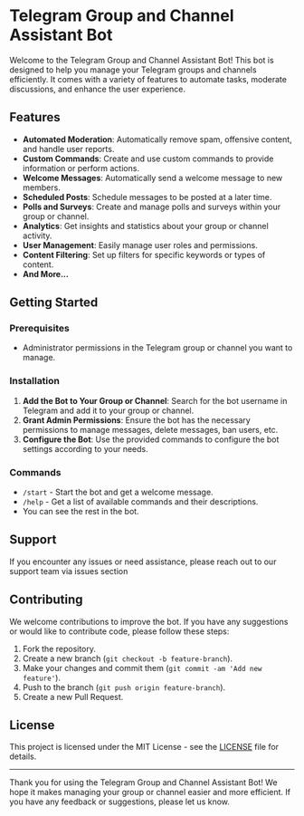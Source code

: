 # Telegram Group and Channel Assistant Bot

Welcome to the Telegram Group and Channel Assistant Bot! This bot is designed to help you manage your Telegram groups and channels efficiently. It comes with a variety of features to automate tasks, moderate discussions, and enhance the user experience.

## Features

- **Automated Moderation**: Automatically remove spam, offensive content, and handle user reports.
- **Custom Commands**: Create and use custom commands to provide information or perform actions.
- **Welcome Messages**: Automatically send a welcome message to new members.
- **Scheduled Posts**: Schedule messages to be posted at a later time.
- **Polls and Surveys**: Create and manage polls and surveys within your group or channel.
- **Analytics**: Get insights and statistics about your group or channel activity.
- **User Management**: Easily manage user roles and permissions.
- **Content Filtering**: Set up filters for specific keywords or types of content.
- **And More...**

## Getting Started

### Prerequisites

- Administrator permissions in the Telegram group or channel you want to manage.

### Installation

1. **Add the Bot to Your Group or Channel**: Search for the bot username in Telegram and add it to your group or channel.
2. **Grant Admin Permissions**: Ensure the bot has the necessary permissions to manage messages, delete messages, ban users, etc.
3. **Configure the Bot**: Use the provided commands to configure the bot settings according to your needs.

### Commands

- `/start` - Start the bot and get a welcome message.
- `/help` - Get a list of available commands and their descriptions.
- You can see the rest in the bot.

## Support

If you encounter any issues or need assistance, please reach out to our support team via issues section

## Contributing

We welcome contributions to improve the bot. If you have any suggestions or would like to contribute code, please follow these steps:

1. Fork the repository.
2. Create a new branch (`git checkout -b feature-branch`).
3. Make your changes and commit them (`git commit -am 'Add new feature'`).
4. Push to the branch (`git push origin feature-branch`).
5. Create a new Pull Request.

## License

This project is licensed under the MIT License - see the [LICENSE](LICENSE) file for details.

---

Thank you for using the Telegram Group and Channel Assistant Bot! We hope it makes managing your group or channel easier and more efficient. If you have any feedback or suggestions, please let us know.
